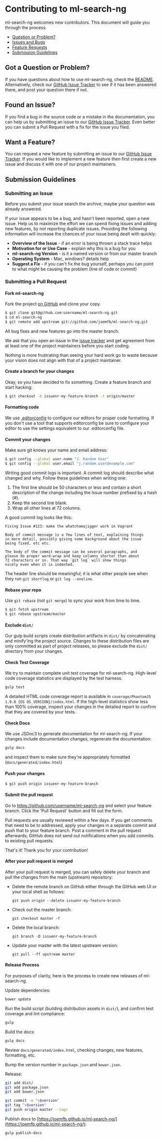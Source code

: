 # Contributing to ml-search-ng

ml-search-ng welcomes new contributors. This document will guide you
through the process.

 - [Question or Problem?](#question)
 - [Issues and Bugs](#issue)
 - [Feature Requests](#feature)
 - [Submission Guidelines](#submit)
 
## <a name="question"></a> Got a Question or Problem?

If you have questions about how to use ml-search-ng, check the [README][readme]. Alternatively, check our [GitHub Issue Tracker][issue tracker] to see if it has been answered there, and post your question there if not.

## <a name="issue"></a> Found an Issue?

If you find a bug in the source code or a mistake in the documentation, you can help us by
submitting an issue to our [GitHub Issue Tracker][issue tracker]. Even better you can submit a Pull Request
with a fix for the issue you filed.

## <a name="feature"></a> Want a Feature?

You can request a new feature by submitting an issue to our [GitHub Issue Tracker][issue tracker].  If you
would like to implement a new feature then first create a new issue and discuss it with one of our
project maintainers.

## <a name="submit"></a> Submission Guidelines

### Submitting an Issue

Before you submit your issue search the archive, maybe your question was already answered.

If your issue appears to be a bug, and hasn't been reported, open a new issue.
Help us to maximize the effort we can spend fixing issues and adding new
features, by not reporting duplicate issues.  Providing the following information will increase the
chances of your issue being dealt with quickly:

* **Overview of the Issue** - if an error is being thrown a stack trace helps
* **Motivation for or Use Case** - explain why this is a bug for you
* **ml-search-ng Version** - is it a named version or from our master branch
* **Operating System** - Mac, windows? details help
* **Suggest a Fix** - if you can't fix the bug yourself, perhaps you can point to what might be
  causing the problem (line of code or commit)

### Submitting a Pull Request

#### Fork ml-search-ng

Fork the project [on GitHub](https://github.com/joemfb/ml-search-ng/fork) and clone
your copy.

```sh
$ git clone git@github.com:username/ml-search-ng.git
$ cd ml-search-ng
$ git remote add upstream git://github.com/joemfb/ml-search-ng.git
```

All bug fixes and new features go into the master branch.

We ask that you open an issue in the [issue tracker][] and get agreement from
at least one of the project maintainers before you start coding.

Nothing is more frustrating than seeing your hard work go to waste because
your vision does not align with that of a project maintainer.

#### Create a branch for your changes

Okay, so you have decided to fix something. Create a feature branch
and start hacking:

```sh
$ git checkout -b issuenr-my-feature-branch -t origin/master
```

#### Formatting code

We use [.editorconfig][] to configure our editors for proper code formatting. If you don't
use a tool that supports editorconfig be sure to configure your editor to use the settings
equivalent to our .editorconfig file.

#### Commit your changes

Make sure git knows your name and email address:

```sh
$ git config --global user.name "J. Random User"
$ git config --global user.email "j.random.user@example.com"
```

Writing good commit logs is important. A commit log should describe what
changed and why. Follow these guidelines when writing one:

1. The first line should be 50 characters or less and contain a short
   description of the change including the Issue number prefixed by a hash (#).
2. Keep the second line blank.
3. Wrap all other lines at 72 columns.

A good commit log looks like this:

```
Fixing Issue #123: make the whatchamajigger work in Vagrant

Body of commit message is a few lines of text, explaining things
in more detail, possibly giving some background about the issue
being fixed, etc etc.

The body of the commit message can be several paragraphs, and
please do proper word-wrap and keep columns shorter than about
72 characters or so. That way `git log` will show things
nicely even when it is indented.
```

The header line should be meaningful; it is what other people see when they
run `git shortlog` or `git log --oneline`.

#### Rebase your repo

Use `git rebase` (not `git merge`) to sync your work from time to time.

```sh
$ git fetch upstream
$ git rebase upstream/master
```

#### Exclude `dist/`

Our gulp build scripts create distribution artifacts in `dist/` by concatenating and minify'ing the project source. Changes to these distribution files are only committed as part of project releases, so please exclude the `dist/` directory from your changes.

#### Check Test Coverage

We try to maintain complete unit test coverage for ml-search-ng. High-level code coverage statistics are displayed by the test harness.

```sh
gulp test
```

A detailed HTML code coverage report is available in `coverage/PhantomJS 1.9.8 {OS OS_VERSION}/index.html`. If the high-level statistics show less than 100% coverage, inspect your changes in the detailed report to confirm that they are covered by your tests.

#### Check Docs

We use JSDoc3 to generate documentation for ml-search-ng. If your changes include documentation changes, regenerate the documentation:

```sh
gulp docs
```

and inspect them to make sure they're appropriately formatted (`docs/generated/index.html`)

#### Push your changes

```sh
$ git push origin issuenr-my-feature-branch
```

#### Submit the pull request

Go to https://github.com/username/ml-search-ng and select your feature branch. Click
the 'Pull Request' button and fill out the form.

Pull requests are usually reviewed within a few days. If you get comments
that need to be to addressed, apply your changes in a separate commit and push that to your
feature branch. Post a comment in the pull request afterwards; GitHub does
not send out notifications when you add commits to existing pull requests.

That's it! Thank you for your contribution!

#### After your pull request is merged

After your pull request is merged, you can safely delete your branch and pull the changes
from the main (upstream) repository:

* Delete the remote branch on GitHub either through the GitHub web UI or your local shell as follows:

    ```shell
    git push origin --delete issuenr-my-feature-branch
    ```

* Check out the master branch:

    ```shell
    git checkout master -f
    ```

* Delete the local branch:

    ```shell
    git branch -D issuenr-my-feature-branch
    ```

* Update your master with the latest upstream version:

    ```shell
    git pull --ff upstream master
    ```

#### Release Process

For purposes of clarity, here is the process to create new releases of ml-search-ng.

Update dependencies:

```sh
bower update
```

Run the build script (building distribution assets in `dist/`), and confirm test coverage and lint compliance:

```sh
gulp
```

Build the docs:

```sh
gulp docs
```

Review `docs/generated/index.html`, checking changes, new features, formatting, etc.

Bump the version number in `package.json` and `bower.json`.

Release:

```sh
git add dist/
git add package.json
git add bower.json

git commit -m "v$version"
git tag "v$version"
git push origin master --tags
```

Publish docs to [https://joemfb.github.io/ml-search-ng/](https://joemfb.github.io/ml-search-ng/):

```sh
gulp publish-docs
```

[readme]: https://github.com/joemfb/ml-search-ng/blob/master/README.md
[issue tracker]: https://github.com/joemfb/ml-search-ng/issues
[.editorconfig]: http://editorconfig.org/
